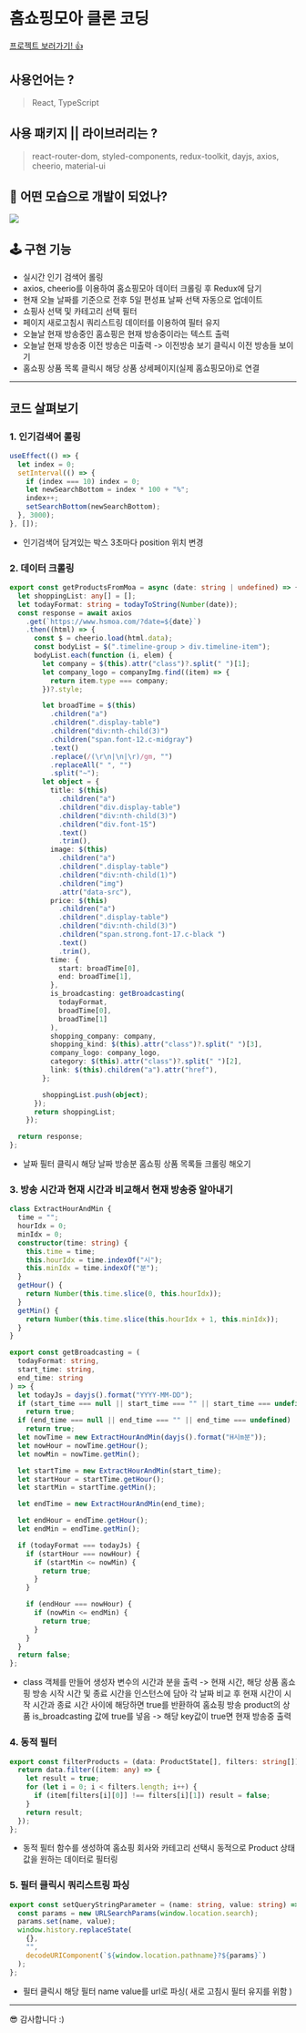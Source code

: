 # 홈쇼핑모아 클론 코딩

[프로젝트 보러가기! 👍](https://homemoa-feea9.web.app/)

## 사용언어는 ?

> React, TypeScript

## 사용 패키지 || 라이브러리는 ?

> react-router-dom, styled-components, redux-toolkit, dayjs, axios, cheerio, material-ui

## 👀 어떤 모습으로 개발이 되었나?

![](https://images.velog.io/images/hoon_dev/post/88d743b9-ab9b-45fe-a5c1-73cf5c73679d/image.png)

## 🕹 구현 기능

- 실시간 인기 검색어 롤링
- axios, cheerio를 이용하여 홈쇼핑모아 데이터 크롤링 후 Redux에 담기
- 현재 오늘 날짜를 기준으로 전후 5일 편성표 날짜 선택 자동으로 업데이트
- 쇼핑사 선택 및 카테고리 선택 필터
- 페이지 새로고침시 쿼리스트링 데이터를 이용하여 필터 유지
- 오늘날 현재 방송중인 홈쇼핑은 현재 방송중이라는 텍스트 출력
- 오늘날 현재 방송중 이전 방송은 미출력 -> 이전방송 보기 클릭시 이전 방송들 보이기
- 홈쇼핑 상품 목록 클릭시 해당 상품 상세페이지(실제 홈쇼핑모아)로 연결

---

## 코드 살펴보기

### 1. 인기검색어 롤링

```ts
useEffect(() => {
  let index = 0;
  setInterval(() => {
    if (index === 10) index = 0;
    let newSearchBottom = index * 100 + "%";
    index++;
    setSearchBottom(newSearchBottom);
  }, 3000);
}, []);
```

- 인기검색어 담겨있는 박스 3초마다 position 위치 변경

### 2. 데이터 크롤링

```ts
export const getProductsFromMoa = async (date: string | undefined) => {
  let shoppingList: any[] = [];
  let todayFormat: string = todayToString(Number(date));
  const response = await axios
    .get(`https://www.hsmoa.com/?date=${date}`)
    .then((html) => {
      const $ = cheerio.load(html.data);
      const bodyList = $(".timeline-group > div.timeline-item");
      bodyList.each(function (i, elem) {
        let company = $(this).attr("class")?.split(" ")[1];
        let company_logo = companyImg.find((item) => {
          return item.type === company;
        })?.style;

        let broadTime = $(this)
          .children("a")
          .children(".display-table")
          .children("div:nth-child(3)")
          .children("span.font-12.c-midgray")
          .text()
          .replace(/(\r\n|\n|\r)/gm, "")
          .replaceAll(" ", "")
          .split("~");
        let object = {
          title: $(this)
            .children("a")
            .children("div.display-table")
            .children("div:nth-child(3)")
            .children("div.font-15")
            .text()
            .trim(),
          image: $(this)
            .children("a")
            .children(".display-table")
            .children("div:nth-child(1)")
            .children("img")
            .attr("data-src"),
          price: $(this)
            .children("a")
            .children(".display-table")
            .children("div:nth-child(3)")
            .children("span.strong.font-17.c-black ")
            .text()
            .trim(),
          time: {
            start: broadTime[0],
            end: broadTime[1],
          },
          is_broadcasting: getBroadcasting(
            todayFormat,
            broadTime[0],
            broadTime[1]
          ),
          shopping_company: company,
          shopping_kind: $(this).attr("class")?.split(" ")[3],
          company_logo: company_logo,
          category: $(this).attr("class")?.split(" ")[2],
          link: $(this).children("a").attr("href"),
        };

        shoppingList.push(object);
      });
      return shoppingList;
    });

  return response;
};
```

- 날짜 필터 클릭시 해당 날짜 방송분 홈쇼핑 상품 목록들 크롤링 해오기

### 3. 방송 시간과 현재 시간과 비교해서 현재 방송중 알아내기

```ts
class ExtractHourAndMin {
  time = "";
  hourIdx = 0;
  minIdx = 0;
  constructor(time: string) {
    this.time = time;
    this.hourIdx = time.indexOf("시");
    this.minIdx = time.indexOf("분");
  }
  getHour() {
    return Number(this.time.slice(0, this.hourIdx));
  }
  getMin() {
    return Number(this.time.slice(this.hourIdx + 1, this.minIdx));
  }
}

export const getBroadcasting = (
  todayFormat: string,
  start_time: string,
  end_time: string
) => {
  let todayJs = dayjs().format("YYYY-MM-DD");
  if (start_time === null || start_time === "" || start_time === undefined)
    return true;
  if (end_time === null || end_time === "" || end_time === undefined)
    return true;
  let nowTime = new ExtractHourAndMin(dayjs().format("H시m분"));
  let nowHour = nowTime.getHour();
  let nowMin = nowTime.getMin();

  let startTime = new ExtractHourAndMin(start_time);
  let startHour = startTime.getHour();
  let startMin = startTime.getMin();

  let endTime = new ExtractHourAndMin(end_time);

  let endHour = endTime.getHour();
  let endMin = endTime.getMin();

  if (todayFormat === todayJs) {
    if (startHour === nowHour) {
      if (startMin <= nowMin) {
        return true;
      }
    }

    if (endHour === nowHour) {
      if (nowMin <= endMin) {
        return true;
      }
    }
  }
  return false;
};
```

- class 객체를 만들어 생성자 변수의 시간과 분을 출력 -> 현재 시간, 해당 상품 홈쇼핑 방송 시작 시간 및 종료 시간을 인스턴스에 담아 각 날짜 비교 후 현재 시간이 시작 시간과 종료 시간 사이에 해당하면 true를 반환하여 홈쇼핑 방송 product의 상품 is_broadcasting 값에 true를 넣음 -> 해당 key값이 true면 현재 방송중 출력

### 4. 동적 필터

```ts
export const filterProducts = (data: ProductState[], filters: string[]) => {
  return data.filter((item: any) => {
    let result = true;
    for (let i = 0; i < filters.length; i++) {
      if (item[filters[i][0]] !== filters[i][1]) result = false;
    }
    return result;
  });
};
```

- 동적 필터 함수를 생성하여 홈쇼핑 회사와 카테고리 선택시 동적으로 Product 상태값을 원하는 데이터로 필터링

### 5. 필터 클릭시 쿼리스트링 파싱

```ts
export const setQueryStringParameter = (name: string, value: string) => {
  const params = new URLSearchParams(window.location.search);
  params.set(name, value);
  window.history.replaceState(
    {},
    "",
    decodeURIComponent(`${window.location.pathname}?${params}`)
  );
};
```

- 필터 클릭시 해당 필터 name value를 url로 파싱( 새로 고침시 필터 유지를 위함 )

---

😎 감사합니다 :)
